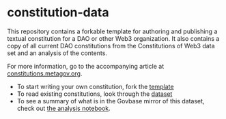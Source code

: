 # constitution-data
This repository contains a forkable template for authoring and publishing a textual constitution for a DAO or other Web3 organization. It also contains a copy of all current DAO constitutions from the Constitutions of Web3 data set and an analysis of the contents.

For more information, go to the accompanying article at [constitutions.metagov.org](https://constitutions.metagov.org/).

- To start writing your own constitution, fork the [template](https://github.com/metagov/constitution-template)
- To read existing constitutions, look through the [dataset](./constitutions)
- To see a summary of what is in the Govbase mirror of this dataset, check out [the analysis notebook](https://nbviewer.org/github/metagov/constitution-data/blob/main/analysis/constitution_model.ipynb).
